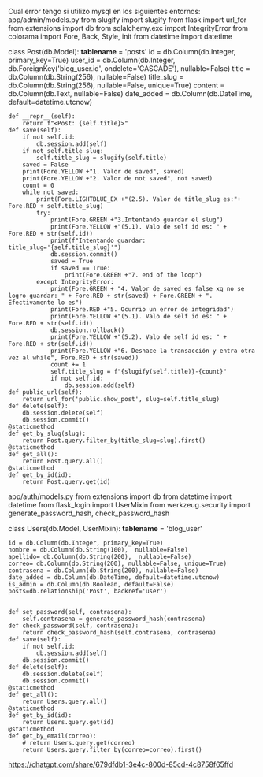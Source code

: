 Cual error tengo si utilizo mysql en los siguientes entornos:
app/admin/models.py
from slugify import slugify
from flask import url_for
from extensions import db
from sqlalchemy.exc import IntegrityError
from colorama import Fore, Back, Style, init
from datetime import datetime


class Post(db.Model):
    __tablename__ = 'posts'
    id = db.Column(db.Integer, primary_key=True)
    user_id = db.Column(db.Integer, db.ForeignKey('blog_user.id', ondelete='CASCADE'), nullable=False)
    title = db.Column(db.String(256), nullable=False)
    title_slug = db.Column(db.String(256), nullable=False, unique=True)
    content = db.Column(db.Text, nullable=False)
    date_added = db.Column(db.DateTime, default=datetime.utcnow)
    
    def __repr__(self):
        return f"<Post: {self.title}>"
    def save(self):
        if not self.id:
            db.session.add(self)
        if not self.title_slug:
            self.title_slug = slugify(self.title)
        saved = False
        print(Fore.YELLOW +"1. Valor de saved", saved)
        print(Fore.YELLOW +"2. Valor de not saved", not saved)
        count = 0
        while not saved:
            print(Fore.LIGHTBLUE_EX +"(2.5). Valor de title_slug es:"+ Fore.RED + self.title_slug)
            try:
                print(Fore.GREEN +"3.Intentando guardar el slug")
                print(Fore.YELLOW +"(5.1). Valo de self id es: " + Fore.RED + str(self.id))
                print(f"Intentando guardar: title_slug='{self.title_slug}'")
                db.session.commit()
                saved = True
                if saved == True:
                    print(Fore.GREEN +"7. end of the loop")
            except IntegrityError:
                print(Fore.GREEN + "4. Valor de saved es false xq no se logro guardar: " + Fore.RED + str(saved) + Fore.GREEN + ". Efectivamente lo es")
                print(Fore.RED +"5. Ocurrio un error de integridad")
                print(Fore.YELLOW +"(5.1). Valo de self id es: " + Fore.RED + str(self.id))
                db.session.rollback()
                print(Fore.YELLOW +"(5.2). Valo de self id es: " + Fore.RED + str(self.id))
                print(Fore.YELLOW +"6. Deshace la transacción y entra otra vez al while", Fore.RED + str(saved))
                count += 1
                self.title_slug = f"{slugify(self.title)}-{count}"
                if not self.id:
                    db.session.add(self)
    def public_url(self):
        return url_for('public.show_post', slug=self.title_slug)
    def delete(self):
        db.session.delete(self)
        db.session.commit()
    @staticmethod
    def get_by_slug(slug):
        return Post.query.filter_by(title_slug=slug).first()
    @staticmethod
    def get_all():
        return Post.query.all()
    @staticmethod
    def get_by_id(id):
        return Post.query.get(id)
    
app/auth/models.py
from extensions import db
from datetime import datetime
from flask_login import UserMixin
from werkzeug.security import generate_password_hash, check_password_hash

class Users(db.Model, UserMixin):
    __tablename__ = 'blog_user'

    id = db.Column(db.Integer, primary_key=True)
    nombre = db.Column(db.String(100),  nullable=False)
    apellido= db.Column(db.String(200),  nullable=False)
    correo= db.Column(db.String(200), nullable=False, unique=True)
    contrasena = db.Column(db.String(200), nullable=False)
    date_added = db.Column(db.DateTime, default=datetime.utcnow)
    is_admin = db.Column(db.Boolean, default=False)
    posts=db.relationship('Post', backref='user')
    
    
    def set_password(self, contrasena):
        self.contrasena = generate_password_hash(contrasena)
    def check_password(self, contrasena):
        return check_password_hash(self.contrasena, contrasena)
    def save(self):
        if not self.id:
            db.session.add(self)
        db.session.commit()
    def delete(self):
        db.session.delete(self)
        db.session.commit()
    @staticmethod
    def get_all():
        return Users.query.all()
    @staticmethod
    def get_by_id(id):
        return Users.query.get(id)
    @staticmethod
    def get_by_email(correo):
        # return Users.query.get(correo)
        return Users.query.filter_by(correo=correo).first()

https://chatgpt.com/share/679dfdb1-3e4c-800d-85cd-4c8758f65ffd